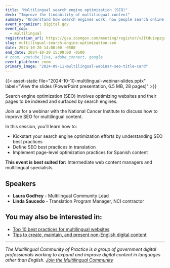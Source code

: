 ```yaml
---
title: "Multilingual search engine optimization (SEO)"
deck: "Improve the findability of multilingual content"
summary: "Understand how search engines work, how people search online, and who is your audience — while recognizing language and cultural differences."
event_organizer: Digital.gov
event_cop:
  - multilingual
registration_url: https://gsa.zoomgov.com/meeting/register/vJItduivpzgrHkrXVyxLGsQH_vE3xukqNG4#/registration
slug: multilingual-search-engine-optimization-seo
date: 2024-10-20 14:00:00 -0500
end_date: 2024-10-20 15:00:00 -0500
# zoom, youtube_live, adobe_connect, google
event_platform: zoom
primary_image: "2024-09-11-multilingual-webinar-seo-title-card"
---
```


{{< asset-static file="2024-10-10-multilingual-webinar-slides.pptx" label="View the slides (PowerPoint presentation, 6.5 MB, 28 pages)" >}}

Search engine optimization (SEO) involves optimizing websites and their pages to be indexed and surfaced by search engines.

Join us for a webinar with the National Cancer Institute to discuss how to improve SEO for multilingual content.

In this session, you’ll learn how to:

- Kickstart your search engine optimization efforts by understanding SEO best practices
- Define SEO best practices in translation
- Implement page-level optimization practices for Spanish content

**This event is best suited for:** Intermediate web content managers and multilingual specialists.

## Speakers

- **Laura Godfrey** - Multilingual Community Lead
- **Linda Saucedo** - Translation Program Manager, NCI contractor

## You may also be interested in:

- [Top 10 best practices for multilingual websites](https://digital.gov/resources/top-10-best-practices-for-multilingual-websites/)
- [Tips to create, maintain, and present non-English digital content](https://digital.gov/2022/05/23/10-tips-to-create-maintain-and-present-non-english-digital-content-a-qa-with-michael-mule/)

---

_The Multilingual Community of Practice is a group of government digital professionals working to expand and improve digital content in languages other than English. [Join the Multilingual Community](https://digital.gov/communities/multilingual/)_
